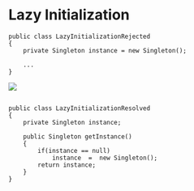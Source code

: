 Lazy Initialization
=========

```
public class LazyInitializationRejected
{
	private Singleton instance = new Singleton();  
     
	...
}
```

![](http://www.iconki.com/icons/Software-Applications/32x32-Applications-Basics/arrow_down_blue.png)

```

public class LazyInitializationResolved
{
	private Singleton instance;  
    	
    public Singleton getInstance()
    {
        if(instance == null)
            instance  =  new Singleton();
        return instance;
    }
}
```
